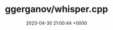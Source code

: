 ---
title: "ggerganov/whisper.cpp"
link: "https://github.com/ggerganov/whisper.cpp"
date: "2023-04-30 21:00:44 +0000"
description: "Port of OpenAI's Whisper model in C/C++"
category: "github"
---